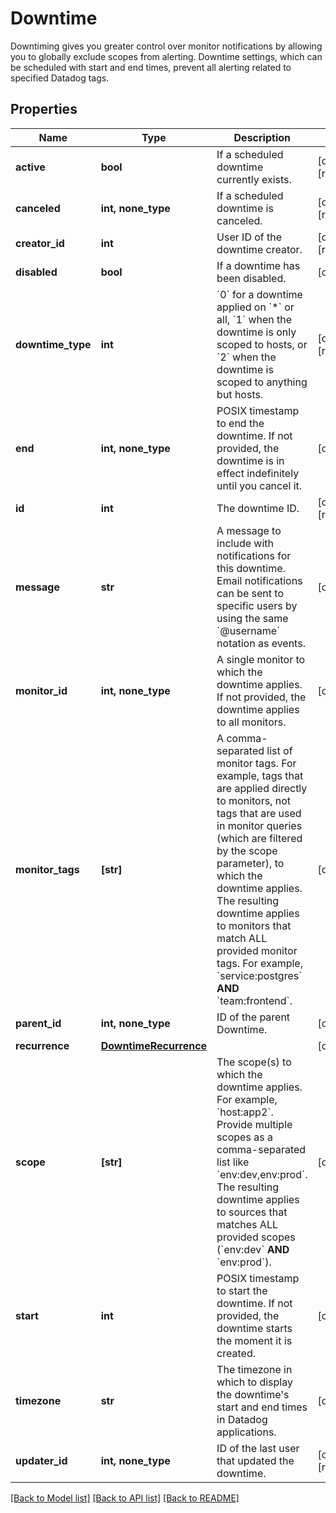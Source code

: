 # Downtime

Downtiming gives you greater control over monitor notifications by allowing you to globally exclude scopes from alerting. Downtime settings, which can be scheduled with start and end times, prevent all alerting related to specified Datadog tags.

## Properties
Name | Type | Description | Notes
------------ | ------------- | ------------- | -------------
**active** | **bool** | If a scheduled downtime currently exists. | [optional] [readonly] 
**canceled** | **int, none_type** | If a scheduled downtime is canceled. | [optional] [readonly] 
**creator_id** | **int** | User ID of the downtime creator. | [optional] [readonly] 
**disabled** | **bool** | If a downtime has been disabled. | [optional] 
**downtime_type** | **int** | &#x60;0&#x60; for a downtime applied on &#x60;*&#x60; or all, &#x60;1&#x60; when the downtime is only scoped to hosts, or &#x60;2&#x60; when the downtime is scoped to anything but hosts. | [optional] [readonly] 
**end** | **int, none_type** | POSIX timestamp to end the downtime. If not provided, the downtime is in effect indefinitely until you cancel it. | [optional] 
**id** | **int** | The downtime ID. | [optional] [readonly] 
**message** | **str** | A message to include with notifications for this downtime. Email notifications can be sent to specific users by using the same &#x60;@username&#x60; notation as events. | [optional] 
**monitor_id** | **int, none_type** | A single monitor to which the downtime applies. If not provided, the downtime applies to all monitors. | [optional] 
**monitor_tags** | **[str]** | A comma-separated list of monitor tags. For example, tags that are applied directly to monitors, not tags that are used in monitor queries (which are filtered by the scope parameter), to which the downtime applies. The resulting downtime applies to monitors that match ALL provided monitor tags. For example, &#x60;service:postgres&#x60; **AND** &#x60;team:frontend&#x60;. | [optional] 
**parent_id** | **int, none_type** | ID of the parent Downtime. | [optional] 
**recurrence** | [**DowntimeRecurrence**](DowntimeRecurrence.md) |  | [optional] 
**scope** | **[str]** | The scope(s) to which the downtime applies. For example, &#x60;host:app2&#x60;. Provide multiple scopes as a comma-separated list like &#x60;env:dev,env:prod&#x60;. The resulting downtime applies to sources that matches ALL provided scopes (&#x60;env:dev&#x60; **AND** &#x60;env:prod&#x60;). | [optional] 
**start** | **int** | POSIX timestamp to start the downtime. If not provided, the downtime starts the moment it is created. | [optional] 
**timezone** | **str** | The timezone in which to display the downtime&#39;s start and end times in Datadog applications. | [optional] 
**updater_id** | **int, none_type** | ID of the last user that updated the downtime. | [optional] [readonly] 

[[Back to Model list]](README.md#documentation-for-models) [[Back to API list]](README.md#documentation-for-api-endpoints) [[Back to README]](README.md)


